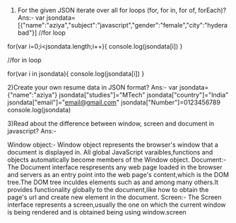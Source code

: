 1) For the given JSON iterate over all for loops (for, for in, for of, forEach)?
Ans:- 
var jsondata=[{"name":"aziya","subject":"javascript","gender":"female","city":"hyderabad"}]
//for loop

for(var i=0;i<jsondata.length;i++){
console.log(jsondata[i])
}

//for in loop

for(var i in jsondata){
console.log(jsondata[i])
}


2)Create your own resume data in JSON format?
Ans:-
var jsondata={"name":"aziya"}
jsondata["studies"]="MTech"
jsondata["country"]="India"
jsondata["email"]="email@gmail.com"
jsondata["Number"]=0123456789
console.log(jsondata)


3)Read about the difference between window, screen and document in javascript?
Ans:-

Window object:-
            Window object represents the browser's window that a document is displayed in. All global JavaScript varaibles,functions and objects automatically become               members of the Window object.
Document:-
          The Document interface respresents any web page loaded in the browser and servers as an entry point into the web page's content,which is the DOM tree.The              DOM tree inculdes elements such as <body> and <table> among many others.It provides functionality globally to the document,like how to obtain the page's               url and create new element in the document.
Screen:-
        The Screen interface represents a screen,usually the one on which the current window is being rendered and is obtained being using window.screen
  
  
  
  
  
  
